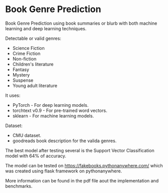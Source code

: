 # Book Genre Prediction
Book Genre Prediction using book summaries or blurb with both machine learning and deep learning techniques.

Detectable or valid genres:
* Science Fiction
* Crime Fiction
* Non-fiction
* Children's literature
* Fantasy
* Mystery
* Suspense
* Young adult literature


It uses:
* PyTorch - For deep learning models.
* torchtext v0.9 - For pre-trained word vectors.
* sklearn - For machine learning models.

Dataset:
* CMU dataset.
* goodreads book description for the valida genres.

The best model after testing several is the Support Vector Classification model with 64% of accuracy.

The model can be tested on https://fakebooks.pythonanywhere.com/ which was created using flask framework on pythonanywhere.

More information can be found in the pdf file aout the implementation and benchmarks.

